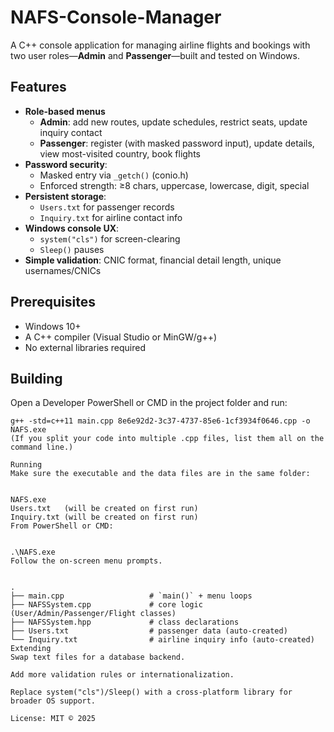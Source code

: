 # NAFS-Console-Manager

A C++ console application for managing airline flights and bookings with two user roles—**Admin** and **Passenger**—built and tested on Windows.

## Features

- **Role-based menus**  
  - **Admin**: add new routes, update schedules, restrict seats, update inquiry contact  
  - **Passenger**: register (with masked password input), update details, view most-visited country, book flights  
- **Password security**:  
  - Masked entry via `_getch()` (conio.h)  
  - Enforced strength: ≥8 chars, uppercase, lowercase, digit, special  
- **Persistent storage**:  
  - `Users.txt` for passenger records  
  - `Inquiry.txt` for airline contact info  
- **Windows console UX**:  
  - `system("cls")` for screen-clearing  
  - `Sleep()` pauses  
- **Simple validation**: CNIC format, financial detail length, unique usernames/CNICs  

## Prerequisites

- Windows 10+  
- A C++ compiler (Visual Studio or MinGW/g++)  
- No external libraries required  

## Building

Open a Developer PowerShell or CMD in the project folder and run:

```batch
g++ -std=c++11 main.cpp 8e6e92d2-3c37-4737-85e6-1cf3934f0646.cpp -o NAFS.exe
(If you split your code into multiple .cpp files, list them all on the command line.)

Running
Make sure the executable and the data files are in the same folder:


NAFS.exe
Users.txt   (will be created on first run)
Inquiry.txt (will be created on first run)
From PowerShell or CMD:


.\NAFS.exe
Follow the on-screen menu prompts.


.
├── main.cpp                   # `main()` + menu loops
├── NAFSSystem.cpp             # core logic (User/Admin/Passenger/Flight classes)
├── NAFSSystem.hpp             # class declarations
├── Users.txt                  # passenger data (auto-created)
└── Inquiry.txt                # airline inquiry info (auto-created)
Extending
Swap text files for a database backend.

Add more validation rules or internationalization.

Replace system("cls")/Sleep() with a cross-platform library for broader OS support.

License: MIT © 2025
